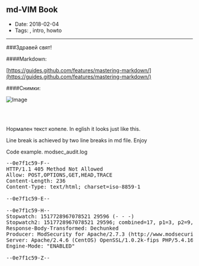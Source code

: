 ## md-VIM Book

* Date: 2018-02-04
* Tags: , intro, howto 


---
###Здравей свят!

####Markdown:

[https://guides.github.com/features/mastering-markdown/](https://guides.github.com/features/mastering-markdown/)


####Снимки:

![Image](https://izvetrel.art/static/images/logo.png)

<br><br>

Нормален текст копеле. In eglish it looks just like this.

Line break is achieved by two line breaks in md file. Enjoy

Code example. modsec_audit.log
<pre>
--0e7f1c59-F--
HTTP/1.1 405 Method Not Allowed
Allow: POST,OPTIONS,GET,HEAD,TRACE
Content-Length: 236
Content-Type: text/html; charset=iso-8859-1

--0e7f1c59-E--

--0e7f1c59-H--
Stopwatch: 1517728967078521 29596 (- - -)
Stopwatch2: 1517728967078521 29596; combined=17, p1=3, p2=9, p3=1, p4=0, p5=4, sr=0, sw=0, l=0, gc=0
Response-Body-Transformed: Dechunked
Producer: ModSecurity for Apache/2.7.3 (http://www.modsecurity.org/).
Server: Apache/2.4.6 (CentOS) OpenSSL/1.0.2k-fips PHP/5.4.16
Engine-Mode: "ENABLED"

--0e7f1c59-Z--

</pre>
